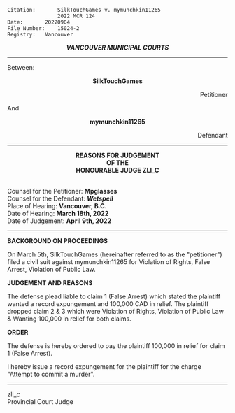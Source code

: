 	Citation:       SilkTouchGames v. mymunchkin11265
                	2022 MCR 124
	Date:		20220904
	File Number:	15024-2
	Registry:	Vancouver

<p align="center"><b><i>
				VANCOUVER MUNICIPAL COURTS
</b></i>

---

Between:
<p align="center">  <b> SilkTouchGames	  </b>
<p align="right">		    Petitioner
<p> And
<p align="center">  <b>	mymunchkin11265 		</b> 
<p align="right">		    Defendant

---
	
<p align="center"><b>		
				REASONS FOR JUDGEMENT
<br>				OF THE
<br>				HONOURABLE JUDGE ZLI_C

</b>

<br>				Counsel for the Petitioner: **Mpglasses**
<br>				Counsel for the Defendant: ***Wetspell***
<br>				Place of Hearing: **Vancouver, B.C.**
<br>				Date of Hearing: **March 18th, 2022**
<br>				Date of Judgement: **April 9th, 2022**

---

**BACKGROUND ON PROCEEDINGS**

On March 5th, SilkTouchGames (hereinafter referred to as the "petitioner") filed a civil suit against mymunchkin11265 for Violation of Rights, False Arrest, Violation of Public Law.

**JUDGEMENT AND REASONS**

The defense plead liable to claim 1 (False Arrest) which stated the plaintiff wanted a record expungement and 100,000 CAD in relief.
The plaintiff dropped claim 2 & 3 which were Violation of Rights, Violation of Public Law & Wanting 100,000 in relief for both claims.
  
**ORDER**

The defense is hereby ordered to pay the plaintiff 100,000 in relief for claim 1 (False Arrest). 
 
I hereby issue a record expungement for the plaintiff for the charge "Attempt to commit a murder".
  
---
zli_c <br> Provincial Court Judge
